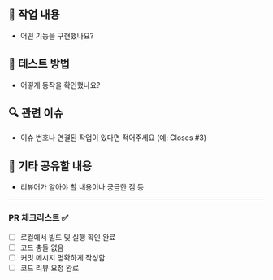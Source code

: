 ## 📌 작업 내용
- 어떤 기능을 구현했나요?

## 🧪 테스트 방법
- 어떻게 동작을 확인했나요?

## 🔍 관련 이슈
- 이슈 번호나 연결된 작업이 있다면 적어주세요 (예: Closes #3)

## 💬 기타 공유할 내용
- 리뷰어가 알아야 할 내용이나 궁금한 점 등

---

### PR 체크리스트 ✅

- [ ] 로컬에서 빌드 및 실행 확인 완료
- [ ] 코드 충돌 없음
- [ ] 커밋 메시지 명확하게 작성함
- [ ] 코드 리뷰 요청 완료
